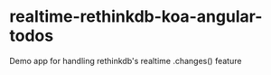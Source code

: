 # realtime-rethinkdb-koa-angular-todos
Demo app for handling rethinkdb's realtime .changes() feature
